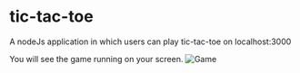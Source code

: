 # tic-tac-toe
A nodeJs application in which users can play tic-tac-toe on localhost:3000


You will see the game running on your screen.
 ![Game](https://github.com/IITH-SBJoshi/haskell-6/blob/master/img/oth1.png)
